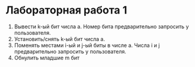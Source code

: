 ﻿# Лабораторная работа 1

1. Вывести k-ый бит числа a. Номер бита предварительно запросить у пользователя.
2. Установить/снять k-ый бит числа a.
3. Поменять местами i-ый и j-ый биты в числе a. Числа i и j предварительно запросить у пользователя.
4. Обнулить младшие m бит